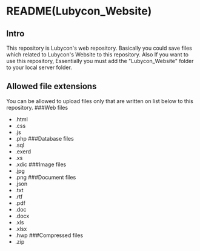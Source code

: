 # README(Lubycon_Website) #


## Intro ##
This repository is Lubycon's web repository.
Basically you could save files which related to Lubycon's Website to this repository.
Also If you want to use this repository, Essentially you must add the "Lubycon_Website" folder to your local server folder.


## Allowed file extensions ##
You can be allowed to upload files only that are written on list below to this repository.
###Web files 
* .html
* .css
* .js
* .php
###Database files
* .sql
* .exerd
* .xs
* .xdic
###Image files
* .jpg
* .png
###Document files
* .json
* .txt
* .rtf
* .pdf
* .doc
* .docx
* .xls
* .xlsx
* .hwp
###Compressed files
* .zip